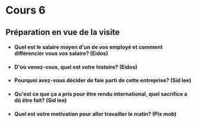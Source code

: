 # Cours 6
## Préparation en vue de la visite

* #### Quel est le salaire moyen d'un de vos employé et comment différencier vous vos salaire? (Eidos)
* #### D'où venez-vous, quel est votre histoire? (Eidos)
* #### Pourquoi avez-vous décider de faie parti de cette entreprise? (Sid lee)
* #### Qu'est ce que ça a pris pour être rendu international, quel sacrifice a dû être fait? (Sid lee)
* #### Quel est votre motivation pour aller travailler le matin? (Pix mob)
